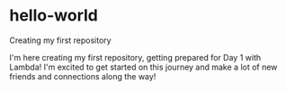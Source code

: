 # hello-world
Creating my first repository

I'm here creating my first repository, getting prepared for Day 1 with Lambda!
I'm excited to get started on this journey and make a lot of new friends and connections along the way!
